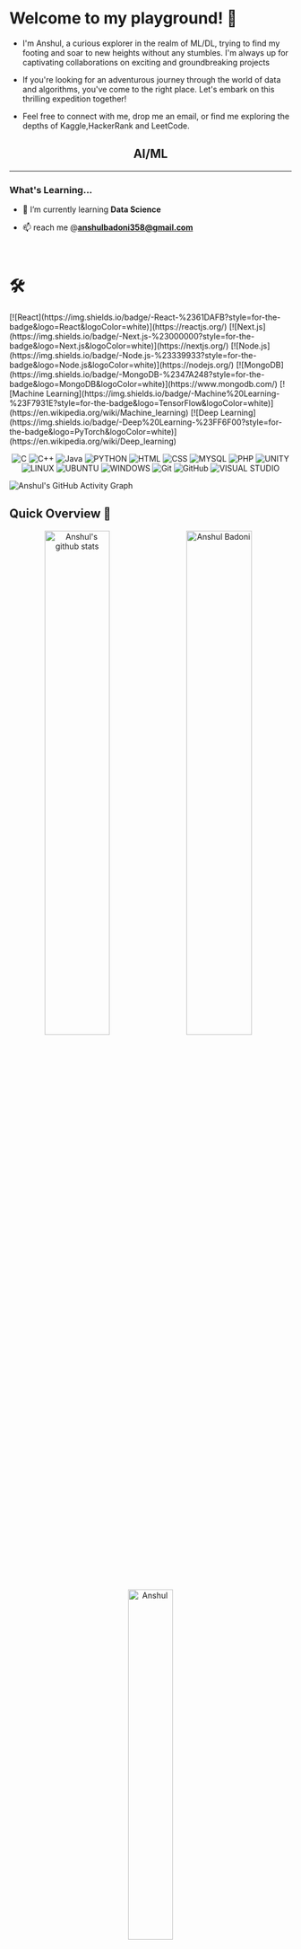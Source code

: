 
 
# Welcome to my playground! 🎉

- I'm Anshul, a curious explorer in the realm of ML/DL, trying to find my footing and soar to new heights without any stumbles. I'm always up for captivating collaborations on exciting and groundbreaking projects
- If you're looking for an adventurous journey through the world of data and algorithms, you've come to the right place. Let's embark on this thrilling expedition together!

- Feel free to connect with me, drop me an email, or find me exploring the depths of Kaggle,HackerRank and LeetCode.

<h2 align="center">AI/ML</h2>

<!-- <p align= "center">
  <img src="https://github.com/TheDudeThatCode/TheDudeThatCode/blob/master/Assets/happy.gif" height="50" >
  <img src="https://github.com/TheDudeThatCode/TheDudeThatCode/blob/master/Assets/happy.gif" height="50" >
  <img src="https://github.com/TheDudeThatCode/TheDudeThatCode/blob/master/Assets/happy.gif" height="50" >
</p> -->

<!-- <div>
<img align="center" alt="Skills" width="100%" src="https://github.com/WinRAUL/WinRAUL/blob/main/Assets/Anshul.gif">
</div> -->
  
<hr>
<h3>What's Learning...</h3>

- 🌱 I’m currently learning **Data Science**

<!-- 👨‍💻 All of my projects are available at [abc](abc)-->

- 📫 reach me @**anshulbadoni358@gmail.com**

<!-- 📄 Know about my experiences [abc](abc)-->

<!-- - ⚡  Reminder: **Are you hydrated ?**  , Keep calm and stay hydarated 🥤 -->
<br>
<!-- <h3 align="left">Connect with me:</h3>
<p align="left"> -->

<!-- <a href="https://www.linkedin.com/in/Anshul-Badoni-02666b202/" target="_blank">
  <img align="center" src="https://raw.githubusercontent.com/Anshuldkjain/github-profile-readme-generator/master/src/images/icons/Social/linked-in-alt.svg" alt="abc" height="30" width="40" />
</a>

<a href="https://www.instagram.com/winraul/" target="_blank">
  <img align="center" src="https://raw.githubusercontent.com/Anshuldkjain/github-profile-readme-generator/master/src/images/icons/Social/instagram.svg" alt="insta" height="30" width="40" />
</a> -->

<!-- </p> -->

<!--Technical Skills-->
<h1>🛠</h1>
[![React](https://img.shields.io/badge/-React-%2361DAFB?style=for-the-badge&logo=React&logoColor=white)](https://reactjs.org/)
[![Next.js](https://img.shields.io/badge/-Next.js-%23000000?style=for-the-badge&logo=Next.js&logoColor=white)](https://nextjs.org/)
[![Node.js](https://img.shields.io/badge/-Node.js-%23339933?style=for-the-badge&logo=Node.js&logoColor=white)](https://nodejs.org/)
[![MongoDB](https://img.shields.io/badge/-MongoDB-%2347A248?style=for-the-badge&logo=MongoDB&logoColor=white)](https://www.mongodb.com/)
[![Machine Learning](https://img.shields.io/badge/-Machine%20Learning-%23F7931E?style=for-the-badge&logo=TensorFlow&logoColor=white)](https://en.wikipedia.org/wiki/Machine_learning)
[![Deep Learning](https://img.shields.io/badge/-Deep%20Learning-%23FF6F00?style=for-the-badge&logo=PyTorch&logoColor=white)](https://en.wikipedia.org/wiki/Deep_learning)

<p align="center">
    <img alt="C" src="https://img.shields.io/badge/c-%2300599C.svg?style=for-the-badge&logo=c&logoColor=white" />
    <img alt="C++" src="https://img.shields.io/badge/c++-%23ED8B00.svg?&style=for-the-badge&logo=C++&logoColor=red" />
    <img alt="Java" src="https://img.shields.io/badge/java-%23ED8B00.svg?&style=for-the-badge&logo=java&logoColor=white" />
    <img alt="PYTHON" src="https://img.shields.io/badge/python-3670A0?style=for-the-badge&logo=python&logoColor=ffdd54" />
    <img alt="HTML" src="https://img.shields.io/badge/html5-%23E34F26.svg?&style=for-the-badge&logo=html5&logoColor=white" />
    <img alt="CSS" src="https://img.shields.io/badge/css3-%231572B6.svg?&style=for-the-badge&logo=css3&logoColor=white" />
    <img alt="MYSQL" src="https://img.shields.io/badge/mysql-%2300f.svg?style=for-the-badge&logo=mysql&logoColor=white" />
    <img  alt="PHP" src="https://img.shields.io/badge/php-%23777BB4.svg?style=for-the-badge&logo=php&logoColor=white"/>
    <!-- <img alt="AWS" src="https://img.shields.io/badge/AWS-%23FF9900.svg?style=for-the-badge&logo=amazon-aws&logoColor=white" /> -->
    <img alt="UNITY" src="https://img.shields.io/badge/unity-%23000000.svg?style=for-the-badge&logo=unity&logoColor=white" />
    <img alt="LINUX" src="https://img.shields.io/badge/Linux-FCC624?style=for-the-badge&logo=linux&logoColor=black" />
    <img alt="UBUNTU" src="https://img.shields.io/badge/Ubuntu-E95420?style=for-the-badge&logo=ubuntu&logoColor=white" />
    <img alt="WINDOWS" src="https://img.shields.io/badge/Windows-0078D6?style=for-the-badge&logo=windows&logoColor=white" />
    <img alt="Git" src="https://img.shields.io/badge/Git-F05032?style=for-the-badge&logo=git&logoColor=white" />
    <img alt="GitHub" src="https://img.shields.io/badge/-GitHub-181717?style=for-the-badge&logo=github&logoColor=white" />
<!--     <img alt="VS Code" src="https://img.shields.io/badge/Visual_Studio_Code-0078D4?style=for-the-badge&logo=visual%20studio%20code&logoColor=white" /> -->
    <img alt="VISUAL STUDIO" src="https://img.shields.io/badge/Visual%20Studio-5C2D91.svg?style=for-the-badge&logo=visual-studio&logoColor=white" />
    <!-- <img alt="ECLIPSE" src="https://img.shields.io/badge/Eclipse-FE7A16.svg?style=for-the-badge&logo=Eclipse&logoColor=white" /> -->
    <!-- <img alt="CANVA" src="https://img.shields.io/badge/Canva-%2300C4CC.svg?style=for-the-badge&logo=Canva&logoColor=white" /> -->
    <!-- <img alt="MICROSOFT WORD" src="https://img.shields.io/badge/Microsoft_Word-2B579A?style=for-the-badge&logo=microsoft-word&logoColor=white" />
    <img alt="MICROSOFT POWERPOINT" src="https://img.shields.io/badge/Microsoft_PowerPoint-B7472A?style=for-the-badge&logo=microsoft-powerpoint&logoColor=white" />
    <img alt="MICROSOFT EXCEL" src="https://img.shields.io/badge/Microsoft_Excel-217346?style=for-the-badge&logo=microsoft-excel&logoColor=white" />
    <img alt="MICROSOFT SHAREPOINT" src="https://img.shields.io/badge/Microsoft_SharePoint-0078D4?style=for-the-badge&logo=microsoft-sharepoint&logoColor=white" /> -->
</p>

![Anshul's GitHub Activity Graph](https://activity-graph.herokuapp.com/graph?username=AnshulBadoni&theme=Blue)


<!--Github Progess bar-->
## Quick Overview 📝

<p align="center"> 
    <img align="left" width="48%" src="https://github-readme-stats.anuraghazra1.vercel.app/api?username=AnshulBadoni&show_icons=true&include_all_commits=true&theme=radical" alt="Anshul's github stats" />
    <img align="center" width="48%" src="https://github-readme-streak-stats.herokuapp.com/?user=WinRAUL&theme=Blue" alt="Anshul Badoni" />
    <p align="center">
    <img align="center" width="40%" src="https://github-readme-stats.anuraghazra1.vercel.app/api/top-langs/?username=AnshulBadoni&layout=compact&theme=Blue" alt="Anshul" />
    </p>
</p>
<h2  align="center">💻 My Repos ⬇️ </h2>
